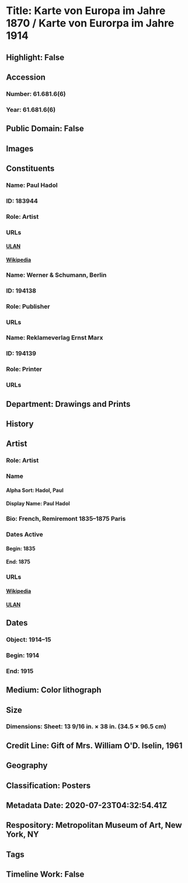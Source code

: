 # Title: Karte von Europa im Jahre 1870 / Karte von Eurorpa im Jahre 1914
## Highlight: False
## Accession
### Number: 61.681.6(6)
### Year: 61.681.6(6)
## Public Domain: False
## Images
## Constituents
### Name: Paul Hadol
### ID: 183944
### Role: Artist
### URLs
#### [ULAN](http://vocab.getty.edu/page/ulan/500075205)
#### [Wikipedia](https://www.wikidata.org/wiki/Q2059941)
### Name: Werner &amp; Schumann, Berlin
### ID: 194138
### Role: Publisher
### URLs
### Name: Reklameverlag Ernst Marx
### ID: 194139
### Role: Printer
### URLs
## Department: Drawings and Prints
## History
## Artist
### Role: Artist
### Name
#### Alpha Sort: Hadol, Paul
#### Display Name: Paul Hadol
### Bio: French, Remiremont 1835–1875 Paris
### Dates Active
#### Begin: 1835
#### End: 1875
### URLs
#### [Wikipedia](https://www.wikidata.org/wiki/Q2059941)
#### [ULAN](http://vocab.getty.edu/page/ulan/500075205)
## Dates
### Object: 1914–15
### Begin: 1914
### End: 1915
## Medium: Color lithograph
## Size
### Dimensions: Sheet: 13 9/16 in. × 38 in. (34.5 × 96.5 cm)
## Credit Line: Gift of Mrs. William O'D. Iselin, 1961
## Geography
## Classification: Posters
## Metadata Date: 2020-07-23T04:32:54.41Z
## Respository: Metropolitan Museum of Art, New York, NY
## Tags
## Timeline Work: False